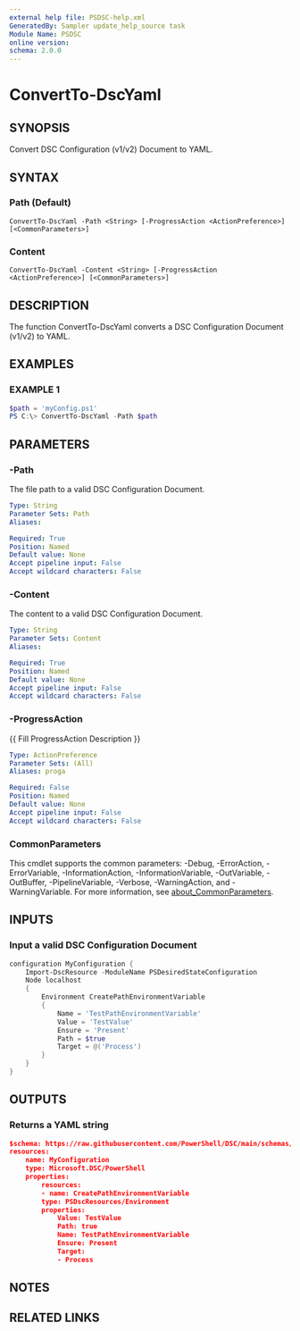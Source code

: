 ```yaml
---
external help file: PSDSC-help.xml
GeneratedBy: Sampler update_help_source task
Module Name: PSDSC
online version:
schema: 2.0.0
---
```


# ConvertTo-DscYaml

## SYNOPSIS
Convert DSC Configuration (v1/v2) Document to YAML.

## SYNTAX

### Path (Default)
```
ConvertTo-DscYaml -Path <String> [-ProgressAction <ActionPreference>] [<CommonParameters>]
```

### Content
```
ConvertTo-DscYaml -Content <String> [-ProgressAction <ActionPreference>] [<CommonParameters>]
```

## DESCRIPTION
The function ConvertTo-DscYaml converts a DSC Configuration Document (v1/v2) to YAML.

## EXAMPLES

### EXAMPLE 1

```powershell
$path = 'myConfig.ps1'
PS C:\> ConvertTo-DscYaml -Path $path
```

## PARAMETERS

### -Path
The file path to a valid DSC Configuration Document.

```yaml
Type: String
Parameter Sets: Path
Aliases:

Required: True
Position: Named
Default value: None
Accept pipeline input: False
Accept wildcard characters: False
```

### -Content
The content to a valid DSC Configuration Document.

```yaml
Type: String
Parameter Sets: Content
Aliases:

Required: True
Position: Named
Default value: None
Accept pipeline input: False
Accept wildcard characters: False
```

### -ProgressAction
{{ Fill ProgressAction Description }}

```yaml
Type: ActionPreference
Parameter Sets: (All)
Aliases: proga

Required: False
Position: Named
Default value: None
Accept pipeline input: False
Accept wildcard characters: False
```

### CommonParameters
This cmdlet supports the common parameters: -Debug, -ErrorAction, -ErrorVariable, -InformationAction, -InformationVariable, -OutVariable, -OutBuffer, -PipelineVariable, -Verbose, -WarningAction, and -WarningVariable. For more information, see [about_CommonParameters](http://go.microsoft.com/fwlink/?LinkID=113216).

## INPUTS

### Input a valid DSC Configuration Document

```powershell
configuration MyConfiguration {
    Import-DscResource -ModuleName PSDesiredStateConfiguration
    Node localhost
    {
        Environment CreatePathEnvironmentVariable
        {
            Name = 'TestPathEnvironmentVariable'
            Value = 'TestValue'
            Ensure = 'Present'
            Path = $true
            Target = @('Process')
        }
    }
}
```

## OUTPUTS

### Returns a YAML string

```json
$schema: https://raw.githubusercontent.com/PowerShell/DSC/main/schemas/2024/04/config/document.json
resources:
    name: MyConfiguration
    type: Microsoft.DSC/PowerShell
    properties:
        resources:
        - name: CreatePathEnvironmentVariable
        type: PSDscResources/Environment
        properties:
            Value: TestValue
            Path: true
            Name: TestPathEnvironmentVariable
            Ensure: Present
            Target:
            - Process
```

## NOTES

## RELATED LINKS
